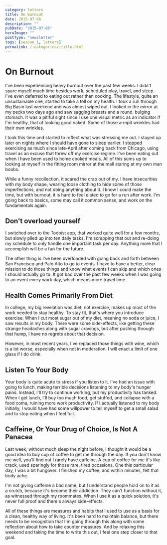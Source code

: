```yaml
---
category: letters
title: On Burnout
date: 2015-07-06
description: ""
pubDate: "2015-07-06"
heroImage: ""
postType: "newsletter"
tags: [season_1, letters]
permalink: /:categories/:title.html
---
```


# On Burnout

I've been experiencing heavy burnout over the past few weeks. I didn't spare myself much time besides work, scheduled play, travel, and sleep. I've even deferred to eating out rather than cooking. The lifestyle, quite an unsustainable one, started to take a toll on my health. I took a run through Big Basin last weekend and was almost wiped out. I looked in the mirror at my pecks two days ago and saw sagging breasts and a round, bulging stomach. It was a pitiful sight since I use one visual metric as an indicator if I'm healthy, that of looking good naked. Some of those armpit wrinkles had their own wrinkles.

I took this time and started to reflect what was stressing me out. I stayed up later on nights where I should have gone to sleep earlier. I stopped exercising as much since late-April after coming back from Chicago, using travel as an excuse that threw off my exercise regime. I've been eating out when I have been used to home cooked meals. All of this sums up to looking at myself in the fitting room mirror at the mall staring at my own man boobs.

While a funny recollection, it scared the crap out of my. I have insecurities with my body shape, wearing loose clothing to hide some of those imperfections, and not doing anything about it. I know I could make the time, but with burnout, it is hard to feel elated to go for a run after work. I'm going back to basics, some may call it common sense, and work on the fundamentals again.

## Don't overload yourself

I switched over to the Todoist app, that worked quite well for a few months, but slowly piled up into ten daily tasks. I'm scrapping that out and re-doing my schedule to only handle one important task per day. Anything more that I accomplish will be a fun for the future.

The other thing is I've been overloaded with going back and forth between San Francisco and Palo Alto to go to events. I have to have a better, clear mission to do those things and know what events I can skip and which ones I should actually go to. It got bad over the past few weeks when I was going to an event every work day, which means more travel time.

## Health Comes Primarily From Diet

In college, my big revelation was diet, not exercise, makes up most of the work needed to stay healthy. To stay fit, that's where you introduce exercise. When I cut most sugar out of my diet, meaning no soda or juice, I saw results in my body. There were some side-effects, like getting these strange headaches along with sugar cravings, but after pushing through that hump, I have no regrets about that decision.

However, in most recent years, I've replaced those things with wine, which is a lot worse, especially when not in moderation. I will enact a limit of one glass if I do drink.

## Listen To Your Body

Your body is quite acute to stress if you listen to it. I've had an issue with going to lunch, making terrible decisions listening to my body's hunger pains. Instead, I'll try to continue working, but my productivity has tanked. When I get lunch, I'll buy too much food, get stuffed, and collapse with a food coma, ruining more work productivity. If I actually listened to my body initially, I would have had some willpower to tell myself to get a small salad and to stop eating when I feel full.

## Caffeine, Or Your Drug of Choice, Is Not A Panacea

Last week, without much sleep the night before, I thought it would be a good idea to buy cup of coffee to get me through the day. If you don't know me well, you'll find out I rarely have caffeine. A cup of coffee for me it's like crack, used sparingly for those rare, tired occasions. One this particular day, I was a bit hungover. I finished my coffee, and within minutes, felt that body ache.

I'm not giving caffeine a bad name, but I understand people hold on to it as a crutch, because it's become their addiction. They can't function without it, as witnessed through my roommates. When I use it as a quick solution, it's never full proof and there's always side-effects.

All of these things are measures and habits that I used to use as a basis for a clean, healthy way of living. It's been hard to maintain balance, but there needs to be recognition that I'm going through this along with some reflection about how to take counter measures. And by relaxing this weekend and taking the time to write this out, I feel one step closer to that goal.
